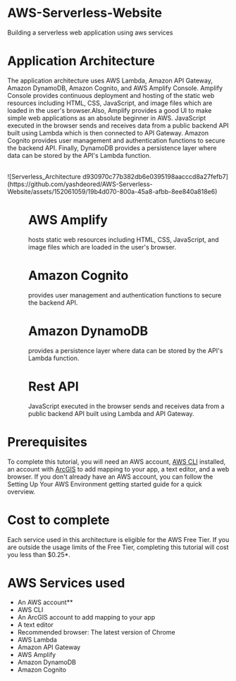 # AWS-Serverless-Website
Building a serverless web application using aws services 
<h1>Application Architecture</h1>
<p>The application architecture uses AWS Lambda, Amazon API Gateway, Amazon DynamoDB, Amazon Cognito, and AWS Amplify Console. Amplify Console provides continuous deployment and hosting of the static web resources including HTML, CSS, JavaScript, and image files which are loaded in the user's browser.Also, Amplify provides a good UI to make simple web applications as an absolute beginner in AWS. JavaScript executed in the browser sends and receives data from a public backend API built using Lambda which is then connected to API Gateway. Amazon Cognito provides user management and authentication functions to secure the backend API. Finally, DynamoDB provides a persistence layer where data can be stored by the API's Lambda function.</p>
<br>
![Serverless_Architecture d930970c77b382db6e0395198aacccd8a27fefb7](https://github.com/yashdeored/AWS-Serverless-Website/assets/152061059/19b4d070-800a-45a8-afbb-8ee840a818e6)
</br>
<ul>
  <ol><h1>AWS Amplify</h1> hosts static web resources including HTML, CSS, JavaScript, and image files which are loaded in the user's browser.</ol>
  <ol><h1>Amazon Cognito</h1> provides user management and authentication functions to secure the backend API.</ol>
  <ol><h1>Amazon DynamoDB</h1> provides a persistence layer where data can be stored by the API's Lambda function.</ol>
  <ol><h1>Rest API</h1> JavaScript executed in the browser sends and receives data from a public backend API built using Lambda and API Gateway.</ol>
</ul>
<h1>Prerequisites</h1>
<p>To complete this tutorial, you will need an AWS account, <a href="https://docs.aws.amazon.com/cli/latest/userguide/getting-started-install.html">AWS CLI</a> installed, an account with <a href="https://www.arcgis.com/sharing/oauth2/authorize?client_id=arcgisonline&response_type=code&state=%7B%22portalUrl%22%3A%22https%3A%2F%2Fwww.arcgis.com%22%2C%22uid%22%3A%22RdbAUp2qODs-VliUiBqh2R2IOJi-ccUQXqgameGfiks%22%2C%22useLandingPage%22%3Atrue%2C%22clientId%22%3A%22arcgisonline%22%7D&expiration=20160&locale=en-gb&redirect_uri=https%3A%2F%2Fwww.arcgis.com%2Fhome%2Faccountswitcher-callback.html&force_login=true&redirectToUserOrgUrl=true&code_challenge=h2jXxZEBaJnnNyyr1J8tGKZZ0VQMr1zHa9ycMATy57Y&code_challenge_method=S256&display=default&hideCancel=true&showSignupOption=true&canHandleCrossOrgSignIn=true&signuptype=esri&allow_verification=true">ArcGIS</a> to add mapping to your app, a text editor, and a web browser. If you don't already have an AWS account, you can follow the Setting Up Your AWS Environment getting started guide for a quick overview.</p>
<h1>Cost to complete</h1>
<p>Each service used in this architecture is eligible for the AWS Free Tier. If you are outside the usage limits of the Free Tier, completing this tutorial will cost you less than $0.25*.</p>
<h1>AWS Services used</h1>
<ul>
  <li>An AWS account**</li>
  <li>AWS CLI</li>
  <li>An ArcGIS account to add mapping to your app</li>
  <li>A text editor</li>
  <li>Recommended browser: The latest version of Chrome</li>
  <li>AWS Lambda</li>
  <li>Amazon API Gateway</li>
  <li>AWS Amplify</li>
  <li>Amazon DynamoDB</li>
  <li>Amazon Cognito</li>
</ul>
